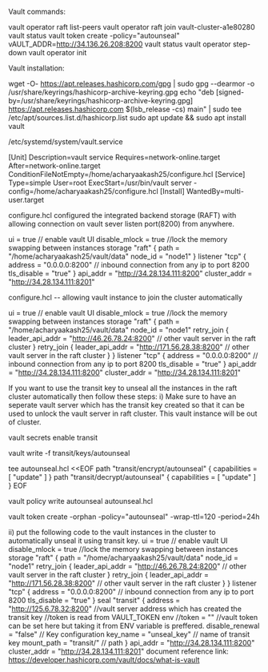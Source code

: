 Vault commands:


vault operator raft list-peers
vault operator raft join vault-cluster-a1e80280
vault status
vault token create -policy="autounseal"
vAULT_ADDR=http://34.136.26.208:8200 vault status
vault operator step-down
vault operator init


Vault installation:


wget -O- https://apt.releases.hashicorp.com/gpg | sudo gpg --dearmor -o /usr/share/keyrings/hashicorp-archive-keyring.gpg
echo "deb [signed-by=/usr/share/keyrings/hashicorp-archive-keyring.gpg] https://apt.releases.hashicorp.com $(lsb_release -cs) main" | sudo tee /etc/apt/sources.list.d/hashicorp.list
sudo apt update && sudo apt install vault


/etc/systemd/system/vault.service

[Unit]
Description=vault service
Requires=network-online.target
After=network-online.target
ConditionFileNotEmpty=/home/acharyaakash25/configure.hcl
[Service]
Type=simple
User=root
ExecStart=/usr/bin/vault server -config=/home/acharyaakash25/configure.hcl
[Install]
WantedBy=multi-user.target

configure.hcl
configured the integrated backend storage (RAFT) with allowing connection on vault sever listen port(8200) from anywhere.

ui = true   // enable vault UI
disable_mlock = true   //lock the memory swapping between instances
storage "raft" {
path    = "/home/acharyaakash25/vault/data"
node_id = "node1"
}
listener "tcp" {
address     = "0.0.0.0:8200"   // inbound connection from any ip to port 8200
tls_disable = "true"
}
api_addr = "http://34.28.134.111:8200"
cluster_addr = "http://34.28.134.111:8201"

configure.hcl -- allowing vault instance to join the cluster automatically

ui = true   // enable vault UI
disable_mlock = true   //lock the memory swapping between instances
storage "raft" {
path    = "/home/acharyaakash25/vault/data"
node_id = "node1"
retry_join {
leader_api_addr = "http://46.26.78.24:8200"   // other vault server in the raft cluster
}
retry_join {
leader_api_addr = "http://171.56.28.38:8200"  // other vault server in the raft cluster
}
}
listener "tcp" {
address     = "0.0.0.0:8200"   // inbound connection from any ip to port 8200
tls_disable = "true"
}
api_addr = "http://34.28.134.111:8200"
cluster_addr = "http://34.28.134.111:8201"


If you want to use the transit key to unseal all the instances in the raft cluster automatically then follow these steps:
i)  Make sure to have an seperate vault server which has the transit key created so that it can be used to unlock the vault server in raft cluster. This vault instance will be out of cluster.


vault secrets enable transit


vault write -f transit/keys/autounseal


tee autounseal.hcl <<EOF
path "transit/encrypt/autounseal" {
capabilities = [ "update" ]
}
path "transit/decrypt/autounseal" {
capabilities = [ "update" ]
}
EOF


vault policy write autounseal autounseal.hcl


vault token create -orphan -policy="autounseal" -wrap-ttl=120 -period=24h




ii) put the following code to the vault instances in the cluster to automatically unseal it using transit key.
ui = true   // enable vault UI
disable_mlock = true   //lock the memory swapping between instances
storage "raft" {
path    = "/home/acharyaakash25/vault/data"
node_id = "node1"
retry_join {
leader_api_addr = "http://46.26.78.24:8200"   // other vault server in the raft cluster
}
retry_join {
leader_api_addr = "http://171.56.28.38:8200"  // other vault server in the raft cluster
}
}
listener "tcp" {
address     = "0.0.0.0:8200"   // inbound connection from any ip to port 8200
tls_disable = "true"
}
seal "transit" {
address            = "http://125.6.78.32:8200" //vault server address which has created the transit key
//token is read from VAULT_TOKEN env
//token              = ""   //vault token can be set here but taking it from ENV variable is preffered.
disable_renewal    = "false"
// Key configuration
key_name           = "unseal_key"     // name of transit key
mount_path         = "transit/"       // path
}
api_addr = "http://34.28.134.111:8200"
cluster_addr = "http://34.28.134.111:8201"
document reference link:  https://developer.hashicorp.com/vault/docs/what-is-vault